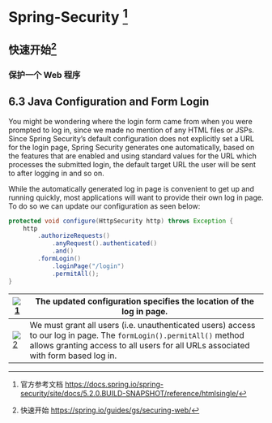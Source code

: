 # Spring-Security [^1]

## 快速开始[^2]

### 保护一个 Web 程序

## 6.3 Java Configuration and Form Login

You might be wondering where the login form came from when you were prompted to log in, since we made no mention of any HTML files or JSPs. Since Spring Security’s default configuration does not explicitly set a URL for the login page, Spring Security generates one automatically, based on the features that are enabled and using standard values for the URL which processes the submitted login, the default target URL the user will be sent to after logging in and so on.

While the automatically generated log in page is convenient to get up and running quickly, most applications will want to provide their own log in page. To do so we can update our configuration as seen below:

```java
protected void configure(HttpSecurity http) throws Exception {
    http
        .authorizeRequests()
            .anyRequest().authenticated()
            .and()
        .formLogin()
            .loginPage("/login") 
            .permitAll();        
}
```

| [![1](https://docs.spring.io/spring-security/site/docs/5.2.0.BUILD-SNAPSHOT/reference/htmlsingle/images/callouts/1.png)](https://docs.spring.io/spring-security/site/docs/5.2.0.BUILD-SNAPSHOT/reference/htmlsingle/#CO1-1) | The updated configuration specifies the location of the log in page. |
| ------------------------------------------------------------ | ------------------------------------------------------------ |
| [![2](https://docs.spring.io/spring-security/site/docs/5.2.0.BUILD-SNAPSHOT/reference/htmlsingle/images/callouts/2.png)](https://docs.spring.io/spring-security/site/docs/5.2.0.BUILD-SNAPSHOT/reference/htmlsingle/#CO1-2) | We must grant all users (i.e. unauthenticated users) access to our log in page. The `formLogin().permitAll()` method allows granting access to all users for all URLs associated with form based log in. |





[^1]: 官方参考文档 https://docs.spring.io/spring-security/site/docs/5.2.0.BUILD-SNAPSHOT/reference/htmlsingle/
[^2]: 快速开始 https://spring.io/guides/gs/securing-web/

